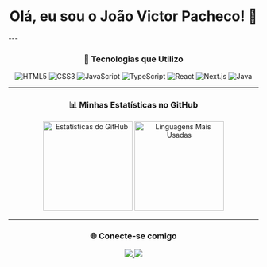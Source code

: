 <h1 align="center">Olá, eu sou o João Victor Pacheco! 👋</h1>
---

<h3 align="center">🚀 Tecnologias que Utilizo</h3>
<div align="center">
  <!-- Front-end -->
  <img src="https://img.shields.io/badge/HTML5-E34F26?style=for-the-badge&logo=html5&logoColor=white" alt="HTML5"/>
  <img src="https://img.shields.io/badge/CSS3-1572B6?style=for-the-badge&logo=css3&logoColor=white" alt="CSS3"/>
  <img src="https://img.shields.io/badge/JavaScript-F7DF1E?style=for-the-badge&logo=javascript&logoColor=black" alt="JavaScript"/>
  <img src="https://img.shields.io/badge/TypeScript-3178C6?style=for-the-badge&logo=typescript&logoColor=white" alt="TypeScript"/>
  <img src="https://img.shields.io/badge/React-20232A?style=for-the-badge&logo=react&logoColor=61DAFB" alt="React"/>
  <img src="https://img.shields.io/badge/Next.js-000000?style=for-the-badge&logo=nextdotjs&logoColor=white" alt="Next.js"/>

  <!-- Back-end -->
  <img src="https://img.shields.io/badge/Java-ED8B00?style=for-the-badge&logo=openjdk&logoColor=white" alt="Java"/>
</div>

---

<h3 align="center">📊 Minhas Estatísticas no GitHub</h3>
<div align="center">
  <img src="https://github-readme-stats.vercel.app/api?username=joaovictorcascardo&show_icons=true&theme=dracula&include_all_commits=true&count_private=true" height="180em" alt="Estatísticas do GitHub"/>
  <img src="https://github-readme-stats.vercel.app/api/top-langs/?username=joaovictorcascardo&layout=compact&langs_count=7&theme=dracula" height="180em" alt="Linguagens Mais Usadas"/>
</div>

---

<h3 align="center">🌐 Conecte-se comigo</h3>
<p align="center">
  <a href="https://www.linkedin.com/in/joaovictorcascardo/" target="_blank">
    <img src="https://img.shields.io/badge/LinkedIn-0077B5?style=for-the-badge&logo=linkedin&logoColor=white"/>
  </a>
  <a href="mailto:joaovictorpachecoleite@gmail.com" target="_blank">
    <img src="https://img.shields.io/badge/Gmail-D14836?style=for-the-badge&logo=gmail&logoColor=white"/>
  </a>
</p>
